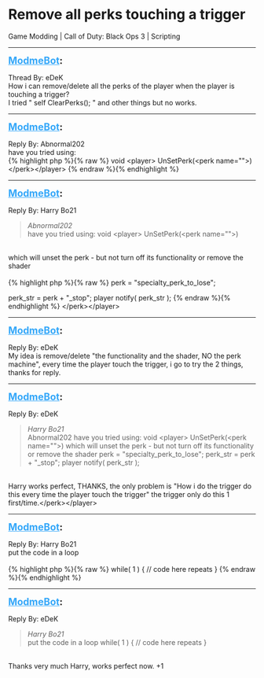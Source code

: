 # Remove all perks touching a trigger
Game Modding | Call of Duty: Black Ops 3 | Scripting

---
<strong style="font-size: 1.4em;"><span style="text-decoration: underline;text-decoration-color: #34a7f9;"><span style="color:#34a7f9;">ModmeBot</span></span>:</strong>

<p>Thread By: eDeK<br />How i can remove/delete all the perks of the player when the player is touching a trigger?<br />I tried &quot; self ClearPerks(); &quot; and other things but no works.</p>

---
<strong style="font-size: 1.4em;"><span style="text-decoration: underline;text-decoration-color: #34a7f9;"><span style="color:#34a7f9;">ModmeBot</span></span>:</strong>

<p>Reply By: Abnormal202<br />have you tried using:<br />{% highlight php %}{% raw %}
void &lt;player&gt; UnSetPerk(&lt;perk name=""&gt;)&lt;/perk&gt;&lt;/player&gt;
{% endraw %}{% endhighlight %}
</p>

---
<strong style="font-size: 1.4em;"><span style="text-decoration: underline;text-decoration-color: #34a7f9;"><span style="color:#34a7f9;">ModmeBot</span></span>:</strong>

<p>Reply By: Harry Bo21<br /><blockquote><em>Abnormal202</em><br />have you tried using: void &lt;player&gt; UnSetPerk(&lt;perk name=&quot;&quot;&gt;)    </blockquote><br /> which will unset the perk - but not turn off its functionality or remove the shader<br /> <br />{% highlight php %}{% raw %}
perk = "specialty_perk_to_lose";

perk_str = perk + "_stop";
player notify( perk_str );
{% endraw %}{% endhighlight %}
&lt;/perk&gt;&lt;/player&gt;</p>

---
<strong style="font-size: 1.4em;"><span style="text-decoration: underline;text-decoration-color: #34a7f9;"><span style="color:#34a7f9;">ModmeBot</span></span>:</strong>

<p>Reply By: eDeK<br />My idea is remove/delete &quot;the functionality and the shader, NO the perk machine&quot;, every time the player touch the trigger, i go to try the 2 things, thanks for reply.</p>

---
<strong style="font-size: 1.4em;"><span style="text-decoration: underline;text-decoration-color: #34a7f9;"><span style="color:#34a7f9;">ModmeBot</span></span>:</strong>

<p>Reply By: eDeK<br /><blockquote><em>Harry Bo21</em><br />Abnormal202 have you tried using: void &lt;player&gt; UnSetPerk(&lt;perk name=&quot;&quot;&gt;)      which will unset the perk - but not turn off its functionality or remove the shader   perk = &quot;specialty_perk_to_lose&quot;; perk_str = perk + &quot;_stop&quot;; player notify( perk_str );</blockquote><br /> Harry works perfect, THANKS, the only problem is &quot;How i do the trigger do this every time the player touch the trigger&quot; the trigger only do this 1 first/time.&lt;/perk&gt;&lt;/player&gt;</p>

---
<strong style="font-size: 1.4em;"><span style="text-decoration: underline;text-decoration-color: #34a7f9;"><span style="color:#34a7f9;">ModmeBot</span></span>:</strong>

<p>Reply By: Harry Bo21<br />put the code in a loop<br /> <br />{% highlight php %}{% raw %}
while( 1 )
{
// code here repeats
}
{% endraw %}{% endhighlight %}
</p>

---
<strong style="font-size: 1.4em;"><span style="text-decoration: underline;text-decoration-color: #34a7f9;"><span style="color:#34a7f9;">ModmeBot</span></span>:</strong>

<p>Reply By: eDeK<br /><blockquote><em>Harry Bo21</em><br />put the code in a loop   while( 1 ) { // code here repeats }</blockquote><br />Thanks very much Harry, works perfect now. +1</p>
